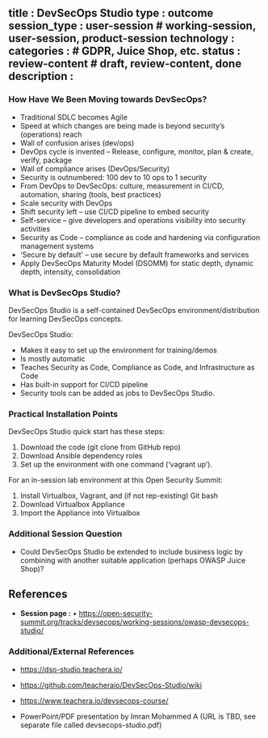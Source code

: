 title        	: DevSecOps Studio
type         	: outcome
session_type 	: user-session   # working-session, user-session, product-session
technology	  :
categories   	:                  	  # GDPR, Juice Shop, etc.
status      	: review-content          	# draft, review-content, done
description	  :
---

### How Have We Been Moving towards DevSecOps?

- Traditional SDLC becomes Agile
- Speed at which changes are being made is beyond security’s (operations) reach
- Wall of confusion arises (dev/ops)
- DevOps cycle is invented – Release, configure, monitor, plan & create, verify, package
- Wall of compliance arises (DevOps/Security)
- Security is outnumbered: 100 dev to 10 ops to 1 security
- From DevOps to DevSecOps: culture, measurement in CI/CD, automation, sharing (tools, best practices)
- Scale security with DevOps
- Shift security left – use CI/CD pipeline to embed security
- Self-service – give developers and operations visibility into security activities
- Security as Code – compliance as code and hardening via configuration management systems
- ‘Secure by default’ – use secure by default frameworks and services
- Apply DevSecOps Maturity Model (DSOMM) for static depth, dynamic depth, intensity, consolidation

### What is DevSecOps Studio?

DevSecOps Studio is a self-contained DevSecOps environment/distribution for learning DevSecOps concepts. 

DevSecOps Studio:

- Makes it easy to set up the environment for training/demos
- Is mostly automatic
- Teaches Security as Code, Compliance as Code, and Infrastructure as Code
- Has built-in support for CI/CD pipeline
- Security tools can be added as jobs to DevSecOps Studio.

### Practical Installation Points

DevSecOps Studio quick start has these steps:

1. Download the code (git clone from GitHub repo)
2. Download Ansible dependency roles
3. Set up the environment with one command (‘vagrant up’).

For an in-session lab environment at this Open Security Summit:

1. Install Virtualbox, Vagrant, and (if not rep-existing) Git bash
2. Download Virtualbox Appliance
3. Import the Appliance into Virtualbox

### Additional Session Question

- Could DevSecOps Studio be extended to include business logic by combining with another suitable application (perhaps OWASP Juice Shop)?

## References
- **Session page :** •	https://open-security-summit.org/tracks/devsecops/working-sessions/owasp-devsecops-studio/

### Additional/External References
- https://dso-studio.teachera.io/ 
- https://github.com/teacheraio/DevSecOps-Studio/wiki 
- https://www.teachera.io/devsecops-course/

- PowerPoint/PDF presentation by Imran Mohammed A
(URL is TBD, see separate file called devsecops-studio.pdf)
